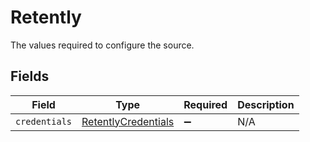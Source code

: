 # Retently

The values required to configure the source.


## Fields

| Field                                                             | Type                                                              | Required                                                          | Description                                                       |
| ----------------------------------------------------------------- | ----------------------------------------------------------------- | ----------------------------------------------------------------- | ----------------------------------------------------------------- |
| `credentials`                                                     | [RetentlyCredentials](../../models/shared/RetentlyCredentials.md) | :heavy_minus_sign:                                                | N/A                                                               |